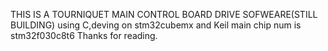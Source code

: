THIS IS A TOURNIQUET MAIN CONTROL BOARD DRIVE SOFWEARE(STILL BUILDING)
using C,deving on stm32cubemx and Keil
main chip num is stm32f030c8t6
Thanks for reading.
